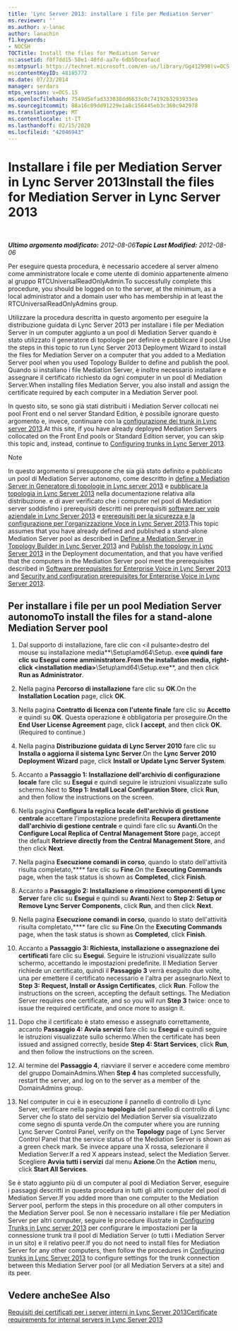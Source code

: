 ```yaml
---
title: 'Lync Server 2013: installare i file per Mediation Server'
ms.reviewer: ''
ms.author: v-lanac
author: lanachin
f1.keywords:
- NOCSH
TOCTitle: Install the files for Mediation Server
ms:assetid: f0f7dd15-58e1-40fd-aa7e-6db50ceafacd
ms:mtpsurl: https://technet.microsoft.com/en-us/library/Gg412998(v=OCS.15)
ms:contentKeyID: 48185772
ms.date: 07/23/2014
manager: serdars
mtps_version: v=OCS.15
ms.openlocfilehash: 7549d5efad333038dd6633c0c74192b3293933ea
ms.sourcegitcommit: 88a16c09dd91229e1a8c156445eb3c360c942978
ms.translationtype: MT
ms.contentlocale: it-IT
ms.lasthandoff: 02/15/2020
ms.locfileid: "42046943"
---
```

<div data-xmlns="http://www.w3.org/1999/xhtml">

<div class="topic" data-xmlns="http://www.w3.org/1999/xhtml" data-msxsl="urn:schemas-microsoft-com:xslt" data-cs="http://msdn.microsoft.com/">

<div data-asp="http://msdn2.microsoft.com/asp">

# <a name="install-the-files-for-mediation-server-in-lync-server-2013"></a><span data-ttu-id="09ca8-102">Installare i file per Mediation Server in Lync Server 2013</span><span class="sxs-lookup"><span data-stu-id="09ca8-102">Install the files for Mediation Server in Lync Server 2013</span></span>

</div>

<div id="mainSection">

<div id="mainBody">

<span> </span>

<span data-ttu-id="09ca8-103">_**Ultimo argomento modificato:** 2012-08-06_</span><span class="sxs-lookup"><span data-stu-id="09ca8-103">_**Topic Last Modified:** 2012-08-06_</span></span>

<span data-ttu-id="09ca8-104">Per eseguire questa procedura, è necessario accedere al server almeno come amministratore locale e come utente di dominio appartenente almeno al gruppo RTCUniversalReadOnlyAdmin.</span><span class="sxs-lookup"><span data-stu-id="09ca8-104">To successfully complete this procedure, you should be logged on to the server, at the minimum, as a local administrator and a domain user who has membership in at least the RTCUniversalReadOnlyAdmins group.</span></span>

<span data-ttu-id="09ca8-105">Utilizzare la procedura descritta in questo argomento per eseguire la distribuzione guidata di Lync Server 2013 per installare i file per Mediation Server in un computer aggiunto a un pool di Mediation Server quando è stato utilizzato il generatore di topologie per definire e pubblicare il pool.</span><span class="sxs-lookup"><span data-stu-id="09ca8-105">Use the steps in this topic to run Lync Server 2013 Deployment Wizard to install the files for Mediation Server on a computer that you added to a Mediation Server pool when you used Topology Builder to define and publish the pool.</span></span> <span data-ttu-id="09ca8-106">Quando si installano i file Mediation Server, è inoltre necessario installare e assegnare il certificato richiesto da ogni computer in un pool di Mediation Server.</span><span class="sxs-lookup"><span data-stu-id="09ca8-106">When installing files Mediation Server, you also install and assign the certificate required by each computer in a Mediation Server pool.</span></span>

<span data-ttu-id="09ca8-107">In questo sito, se sono già stati distribuiti i Mediation Server collocati nei pool Front end o nel server Standard Edition, è possibile ignorare questo argomento e, invece, continuare con la [configurazione dei trunk in Lync server 2013](lync-server-2013-configuring-trunks.md).</span><span class="sxs-lookup"><span data-stu-id="09ca8-107">At this site, if you have already deployed Mediation Servers collocated on the Front End pools or Standard Edition server, you can skip this topic and, instead, continue to [Configuring trunks in Lync Server 2013](lync-server-2013-configuring-trunks.md).</span></span>

<div>


> [!NOTE]  
> <span data-ttu-id="09ca8-108">In questo argomento si presuppone che sia già stato definito e pubblicato un pool di Mediation Server autonomo, come descritto in <A href="lync-server-2013-define-a-mediation-server-in-topology-builder.md">define a Mediation Server in Generatore di topologie in Lync server 2013</A> e <A href="lync-server-2013-publish-the-topology.md">pubblicare la topologia in Lync Server 2013</A> nella documentazione relativa alla distribuzione. e di aver verificato che i computer nel pool di Mediation server soddisfino i prerequisiti descritti nei prerequisiti <A href="lync-server-2013-software-prerequisites-for-enterprise-voice.md">software per voip aziendale in Lync Server 2013</A> e <A href="lync-server-2013-security-and-configuration-prerequisites-for-enterprise-voice.md">prerequisiti per la sicurezza e la configurazione per l'organizzazione Voce in Lync Server 2013</A>.</span><span class="sxs-lookup"><span data-stu-id="09ca8-108">This topic assumes that you have already defined and published a stand-alone Mediation Server pool as described in <A href="lync-server-2013-define-a-mediation-server-in-topology-builder.md">Define a Mediation Server in Topology Builder in Lync Server 2013</A> and <A href="lync-server-2013-publish-the-topology.md">Publish the topology in Lync Server 2013</A> in the Deployment documentation, and that you have verified that the computers in the Mediation Server pool meet the prerequisites described in <A href="lync-server-2013-software-prerequisites-for-enterprise-voice.md">Software prerequisites for Enterprise Voice in Lync Server 2013</A> and <A href="lync-server-2013-security-and-configuration-prerequisites-for-enterprise-voice.md">Security and configuration prerequisites for Enterprise Voice in Lync Server 2013</A>.</span></span>



</div>

<div>

## <a name="to-install-the-files-for-a-stand-alone-mediation-server-pool"></a><span data-ttu-id="09ca8-109">Per installare i file per un pool Mediation Server autonomo</span><span class="sxs-lookup"><span data-stu-id="09ca8-109">To install the files for a stand-alone Mediation Server pool</span></span>

1.  <span data-ttu-id="09ca8-110">Dal supporto di installazione, fare clic con \<il pulsante\>destro del mouse su installazione media**\\Setup\\amd64\\Setup. exe**e quindi fare clic su **Esegui come amministratore**.</span><span class="sxs-lookup"><span data-stu-id="09ca8-110">From the installation media, right-click \<installation media\>**\\Setup\\amd64\\Setup.exe**, and then click **Run as Administrator**.</span></span>

2.  <span data-ttu-id="09ca8-111">Nella pagina **Percorso di installazione** fare clic su **OK**.</span><span class="sxs-lookup"><span data-stu-id="09ca8-111">On the **Installation Location** page, click **OK**.</span></span>

3.  <span data-ttu-id="09ca8-p102">Nella pagina **Contratto di licenza con l'utente finale** fare clic su **Accetto** e quindi su **OK**. Questa operazione è obbligatoria per proseguire.</span><span class="sxs-lookup"><span data-stu-id="09ca8-p102">On the **End User License Agreement** page, click **I accept**, and then click **OK**. (Required to continue.)</span></span>

4.  <span data-ttu-id="09ca8-114">Nella pagina **Distribuzione guidata di Lync Server 2010** fare clic su **Installa o aggiorna il sistema Lync Server**.</span><span class="sxs-lookup"><span data-stu-id="09ca8-114">On the **Lync Server 2010 Deployment Wizard** page, click **Install or Update Lync Server System**.</span></span>

5.  <span data-ttu-id="09ca8-115">Accanto a **Passaggio 1: Installazione dell'archivio di configurazione locale** fare clic su **Esegui** e quindi seguire le istruzioni visualizzate sullo schermo.</span><span class="sxs-lookup"><span data-stu-id="09ca8-115">Next to **Step 1: Install Local Configuration Store**, click **Run**, and then follow the instructions on the screen.</span></span>

6.  <span data-ttu-id="09ca8-116">Nella pagina **Configura la replica locale dell'archivio di gestione centrale** accettare l'impostazione predefinita **Recupera direttamente dall'archivio di gestione centrale** e quindi fare clic su **Avanti**.</span><span class="sxs-lookup"><span data-stu-id="09ca8-116">On the **Configure Local Replica of Central Management Store** page, accept the default **Retrieve directly from the Central Management Store**, and then click **Next**.</span></span>

7.  <span data-ttu-id="09ca8-117">Nella pagina **Esecuzione comandi in corso**, quando lo stato dell'attività risulta completato,\*\*\*\* fare clic su **Fine**.</span><span class="sxs-lookup"><span data-stu-id="09ca8-117">On the **Executing Commands** page, when the task status is shown as **Completed**, click **Finish**.</span></span>

8.  <span data-ttu-id="09ca8-118">Accanto a **Passaggio 2: Installazione o rimozione componenti di Lync Server** fare clic su **Esegui** e quindi su **Avanti**.</span><span class="sxs-lookup"><span data-stu-id="09ca8-118">Next to **Step 2: Setup or Remove Lync Server Components**, click **Run**, and then click **Next**.</span></span>

9.  <span data-ttu-id="09ca8-119">Nella pagina **Esecuzione comandi in corso**, quando lo stato dell'attività risulta completato,\*\*\*\* fare clic su **Fine**.</span><span class="sxs-lookup"><span data-stu-id="09ca8-119">On the **Executing Commands** page, when the task status is shown as **Completed**, click **Finish**.</span></span>

10. <span data-ttu-id="09ca8-p103">Accanto a **Passaggio 3: Richiesta, installazione o assegnazione dei certificati** fare clic su **Esegui**. Seguire le istruzioni visualizzate sullo schermo, accettando le impostazioni predefinite. Il Mediation Server richiede un certificato, quindi il **Passaggio 3** verrà eseguito due volte, una per emettere il certificato necessario e l'altra per assegnarlo.</span><span class="sxs-lookup"><span data-stu-id="09ca8-p103">Next to **Step 3: Request, Install or Assign Certificates**, click **Run**. Follow the instructions on the screen, accepting the default settings. The Mediation Server requires one certificate, and so you will run **Step 3** twice: once to issue the required certificate, and once more to assign it.</span></span>

11. <span data-ttu-id="09ca8-123">Dopo che il certificato è stato emesso e assegnato correttamente, accanto **Passaggio 4: Avvia servizi** fare clic su **Esegui** e quindi seguire le istruzioni visualizzate sullo schermo.</span><span class="sxs-lookup"><span data-stu-id="09ca8-123">When the certificate has been issued and assigned correctly, beside **Step 4: Start Services**, click **Run**, and then follow the instructions on the screen.</span></span>

12. <span data-ttu-id="09ca8-124">Al termine del **Passaggio 4**, riavviare il server e accedere come membro del gruppo DomainAdmins.</span><span class="sxs-lookup"><span data-stu-id="09ca8-124">When **Step 4** has completed successfully, restart the server, and log on to the server as a member of the DomainAdmins group.</span></span>

13. <span data-ttu-id="09ca8-125">Nel computer in cui è in esecuzione il pannello di controllo di Lync Server, verificare nella pagina **topologia** del pannello di controllo di Lync Server che lo stato del servizio del Mediation Server sia visualizzato come segno di spunta verde.</span><span class="sxs-lookup"><span data-stu-id="09ca8-125">On the computer where you are running Lync Server Control Panel, verify on the **Topology** page of Lync Server Control Panel that the service status of the Mediation Server is shown as a green check mark.</span></span> <span data-ttu-id="09ca8-126">Se invece appare una X rossa, selezionare il Mediation Server.</span><span class="sxs-lookup"><span data-stu-id="09ca8-126">If a red X appears instead, select the Mediation Server.</span></span> <span data-ttu-id="09ca8-127">Scegliere **Avvia tutti i servizi** dal menu **Azione**.</span><span class="sxs-lookup"><span data-stu-id="09ca8-127">On the **Action** menu, click **Start All Services**.</span></span>

<span data-ttu-id="09ca8-128">Se è stato aggiunto più di un computer al pool di Mediation Server, eseguire i passaggi descritti in questa procedura in tutti gli altri computer del pool di Mediation Server.</span><span class="sxs-lookup"><span data-stu-id="09ca8-128">If you added more than one computer to the Mediation Server pool, perform the steps in this procedure on all other computers in the Mediation Server pool.</span></span> <span data-ttu-id="09ca8-129">Se non è necessario installare i file per Mediation Server per altri computer, seguire le procedure illustrate in [Configuring Trunks in Lync server 2013](lync-server-2013-configuring-trunks.md) per configurare le impostazioni per la connessione trunk tra il pool di Mediation Server (o tutti i Mediation Server in un sito) e il relativo peer.</span><span class="sxs-lookup"><span data-stu-id="09ca8-129">If you do not need to install files for Mediation Server for any other computers, then follow the procedures in [Configuring trunks in Lync Server 2013](lync-server-2013-configuring-trunks.md) to configure settings for the trunk connection between this Mediation Server pool (or all Mediation Servers at a site) and its peer.</span></span>

</div>

<div>

## <a name="see-also"></a><span data-ttu-id="09ca8-130">Vedere anche</span><span class="sxs-lookup"><span data-stu-id="09ca8-130">See Also</span></span>


[<span data-ttu-id="09ca8-131">Requisiti dei certificati per i server interni in Lync Server 2013</span><span class="sxs-lookup"><span data-stu-id="09ca8-131">Certificate requirements for internal servers in Lync Server 2013</span></span>](lync-server-2013-certificate-requirements-for-internal-servers.md)  
  

</div>

</div>

<span> </span>

</div>

</div>

</div>

